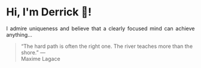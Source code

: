# Hi, I'm Derrick 👋!
<p align="justify">I admire uniqueness and believe that a clearly focused mind can achieve anything...</p> 
<!-- #quote-start -->
<blockquote>&ldquo;The hard path is often the right one. The river teaches more than the shore.&rdquo; &mdash; <footer>Maxime Lagace</footer></blockquote>
<!-- #quote-end -->
